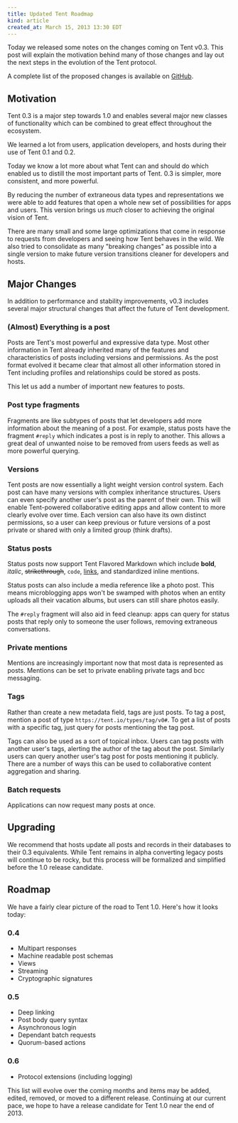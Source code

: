 ```yaml
---
title: Updated Tent Roadmap
kind: article
created_at: March 15, 2013 13:30 EDT
---
```


Today we released some notes on the changes coming on Tent v0.3. This post will explain the motivation behind many of those changes and lay out the next steps in the evolution of the Tent protocol.

A complete list of the proposed changes is available on [GitHub](https://github.com/tent/tent.io/issues?labels=v0.3&page=1&state=open).

## Motivation

Tent 0.3 is a major step towards 1.0 and enables several major new classes of functionality which can be combined to great effect throughout the ecosystem.

We learned a lot from users, application developers, and hosts during their use of Tent 0.1 and 0.2.

Today we know a lot more about what Tent can and should do which enabled us to distill the most important parts of Tent. 0.3 is simpler, more consistent, and more powerful.

By reducing the number of extraneous data types and representations we were able to add features that open a whole new set of possibilities for apps and users. This version brings us *much* closer to achieving the original vision of Tent.

There are many small and some large optimizations that come in response to requests from developers and seeing how Tent behaves in the wild. We also tried to consolidate as many "breaking changes" as possible into a single version to make future version transitions cleaner for developers and hosts.


## Major Changes

In addition to performance and stability improvements, v0.3 includes several major structural changes that affect the future of Tent development.

### (Almost) Everything is a post

Posts are Tent's most powerful and expressive data type. Most other information in Tent already inherited many of the features and characteristics of posts including versions and permissions. As the post format evolved it became clear that almost all other information stored in Tent including profiles and relationships could be stored as posts.

This let us add a number of important new features to posts.

### Post type fragments

Fragments are like subtypes of posts that let developers add more information about the meaning of a post. For example, status posts have the fragment `#reply` which indicates a post is in reply to another. This allows a great deal of unwanted noise to be removed from users feeds as well as more powerful querying.

### Versions

Tent posts are now essentially a light weight version control system. Each post can have many versions with complex inheritance structures. Users can even specify another user's post as the parent of their own. This will enable Tent-powered collaborative editing apps and allow content to more clearly evolve over time. Each version can also have its own distinct permissions, so a user can keep previous or future versions of a post private or shared with only a limited group (think drafts).

### Status posts

Status posts now support Tent Flavored Markdown which include **bold**, _italic_, ~~strikethrough~~, `code`, [links](https://tent.io), and standardized inline mentions.

Status posts can also include a media reference like a photo post. This means microblogging apps won't be swamped with photos when an entity uploads all their vacation albums, but users can still share photos easily.

The `#reply` fragment will also aid in feed cleanup: apps can query for status posts that reply only to someone the user follows, removing extraneous conversations.

### Private mentions

Mentions are increasingly important now that most data is represented as posts. Mentions can be set to private enabling private tags and bcc messaging.

### Tags

Rather than create a new metadata field, tags are just posts. To tag a post, mention a post of type `https://tent.io/types/tag/v0#`. To get a list of posts with a specific tag, just query for posts mentioning the tag post.

Tags can also be used as a sort of topical inbox. Users can tag posts with another user's tags, alerting the author of the tag about the post. Similarly users can query another user's tag post for posts mentioning it publicly. There are a number of ways this can be used to collaborative content aggregation and sharing.

### Batch requests

Applications can now request many posts at once.

## Upgrading

We recommend that hosts update all posts and records in their databases to their 0.3 equivalents. While Tent remains in alpha converting legacy posts will continue to be rocky, but this process will be formalized and simplified before the 1.0 release candidate.

## Roadmap

We have a fairly clear picture of the road to Tent 1.0. Here's how it looks today:

### 0.4

 - Multipart responses
 - Machine readable post schemas
 - Views
 - Streaming
 - Cryptographic signatures

### 0.5

 - Deep linking
 - Post body query syntax
 - Asynchronous login
 - Dependant batch requests
 - Quorum-based actions

### 0.6

 - Protocol extensions (including logging)

This list will evolve over the coming months and items may be added, edited, removed, or moved to a different release. Continuing at our current pace, we hope to have a release candidate for Tent 1.0 near the end of 2013.
